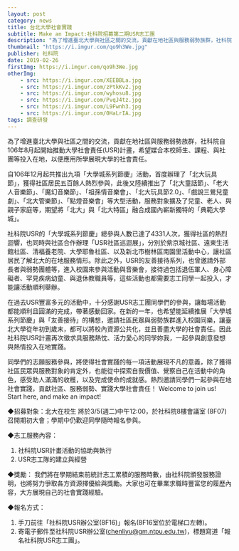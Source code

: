 ```yaml
---
layout: post
category: news
title: 台北大學社會實踐
subtitle: Make an Impact:社科院招募第二期USR志工團
description: "為了增進臺北大學與社區之間的交流，貢獻在地社區與服務弱勢族群，社科院自106年8月起開始推動大學社會責任(USR)計畫，希望媒合本校師生、課程、與社團等投入在地，以便應用所學展現大學的社會責任。..."
thumbnail: "https://i.imgur.com/qo9h3We.jpg"
publisher: 社科院
date: 2019-02-26
firstImg: https://i.imgur.com/qo9h3We.jpg
otherImg:
    - src: https://i.imgur.com/XEEBBLa.jpg
    - src: https://i.imgur.com/zPtkKv2.jpg
    - src: https://i.imgur.com/wyhosu8.jpg
    - src: https://i.imgur.com/PvqJ4tz.jpg
    - src: https://i.imgur.com/L9Fwnh3.jpg
    - src: https://i.imgur.com/0HaLrIA.jpg
tags: 調查研發
---
```


為了增進臺北大學與社區之間的交流，貢獻在地社區與服務弱勢族群，社科院自106年8月起開始推動大學社會責任(USR)計畫，希望媒合本校師生、課程、與社團等投入在地，以便應用所學展現大學的社會責任。

自106年12月起共推出九項「大學城系列節慶」活動，首度辦理了「北大玩具節」，獲得社區居民五百餘人熱烈參與，此後又陸續推出了「北大童話節」、「老大人音樂節」、「魔幻音樂節」、「祖孫情音樂會」、「北大玩具節2.0」、「戲說三鶯兒童劇」、「北大管樂節」、「點燈音樂會」等大型活動，服務對象擴及了兒童、老人、與親子家庭等，期望將「北大」與「北大特區」融合成國內嶄新獨特的「典範大學城」。

社科院USR的「大學城系列節慶」總參與人數已達了4331人次，獲得社區的熱烈迴響，也同時與社區合作辦理「USR社區巡迴展」，分別於紫京城社區、遠東生活館社區、清福養老院、大學耶魯社區、以及新北市樹林區南園里活動中心，讓社區居民了解北大的在地服務情形。除此之外，USR的友善接待系列，也曾邀請外部長者與弱勢團體等，進入校園來參與活動與音樂會，接待過包括退伍軍人、身心障礙者、罕見疾病幼童、與退休教職員等，這些活動也都需要志工同學一起投入，才能讓活動順利舉辦。

在過去USR豐富多元的活動中，十分感謝USR志工團同學們的參與，讓每場活動都能順利且圓滿的完成，帶著感動回家。在新的一年，也希望能延續推展「大學城系列節慶」與「友善接待」的構想，邀請社區民眾與弱勢族群進入校園同樂，讓臺北大學從年初到歲末，都可以將校內資源公共化，並且善盡大學的社會責任。因此社科院USR計畫再次徵求具服務熱忱、活力愛心的同學妳我，一起參與創意發想與熱情投入在地實踐。

同學們的志願服務參與，將使得社會實踐的每一項活動展現不凡的意義，除了獲得社區民眾與服務對象的肯定外，也能從中探索自我價值、覺察自己在活動中的角色，感受助人滿滿的收穫，以及完成使命的成就感。熱烈邀請同學們一起參與在地社會實踐，貢獻社區、服務弱勢、實踐大學社會責任！ Welcome to join us! Start here, and make an impact!

◆招募對象：北大在校生
將於3/5(週二)中午12:00，於社科院8樓會議室 (8F07)召開期初大會；學期中仍歡迎同學隨時報名參與。

◆志工服務內容：
1. 社科院USR計畫活動的協助與執行
2. USR志工隊的建立與經營

◆獎勵：
我們將在學期結束前統計志工累積的服務時數，由社科院頒發服務證明，也將努力爭取各方資源擇優給與獎勵。大家也可在畢業求職時豐富您的履歷內容，大方展現自己的社會實踐經驗。

◆報名方式：
1.	手刀前往「社科院USR辦公室(8F16)」報名(8F16室位於電梯口左轉)。
2.	寄電子郵件至社科院USR辦公室(chenliyu@gm.ntpu.edu.tw)，標題寫道「報名社科院USR志工團」。
